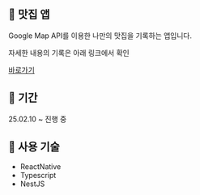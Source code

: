   ## 📌 맛집 앱
Google Map API를 이용한 나만의 맛집을 기록하는 앱입니다. 

자세한 내용의 기록은 아래 링크에서 확인


[바로가기](https://velog.io/@chaanghan/series/맛집-앱-만들기)

## 📆 기간
25.02.10 ~ 진행 중

## 📖 사용 기술
- ReactNative
- Typescript
- NestJS


